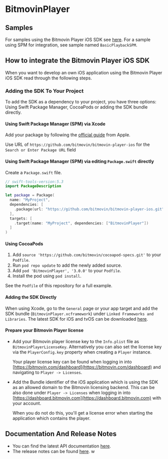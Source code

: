 # BitmovinPlayer

## Samples

For samples using the Bitmovin Player iOS SDK see [here](https://github.com/bitmovin/bitmovin-player-ios-samples).
For a sample using SPM for integration, see sample named `BasicPlaybackSPM`.

## How to integrate the Bitmovin Player iOS SDK
When you want to develop an own iOS application using the Bitmovin Player iOS SDK read through the following steps.

### Adding the SDK To Your Project
To add the SDK as a dependency to your project, you have three options: Using Swift Package Manager, CocoaPods or adding the SDK bundle directly.

#### Using Swift Package Manager (SPM) via Xcode
Add your package by following the [official guide](https://developer.apple.com/documentation/swift_packages/adding_package_dependencies_to_your_app) from Apple.

Use URL of `https://github.com/bitmovin/bitmovin-player-ios` for the `Search or Enter Package URL` field

#### Using Swift Package Manager (SPM) via editing `Package.swift` directly
Create a `Package.swift` file.

```swift
// swift-tools-version:5.3
import PackageDescription

let package = Package(
  name: "MyProject",
  dependencies: [
    .package(url: "https://github.com/bitmovin/bitmovin-player-ios.git", .exact("3.0.0"))
  ],
  targets: [
    .target(name: "MyProject", dependencies: ["BitmovinPlayer"])
  ]
)
```

#### Using CocoaPods
1. Add `source 'https://github.com/bitmovin/cocoapod-specs.git'` to your `Podfile`.
1. Run `pod repo update` to add the newly added source.
1. Add `pod 'BitmovinPlayer', '3.0.0'` to your `Podfile`.
1. Install the pod using `pod install`.

See the `Podfile` of this repository for a full example.

#### Adding the SDK Directly
When using Xcode, go to the `General` page or your app target and add the SDK bundle (`BitmovinPlayer.xcframework`) under `Linked Frameworks and Libraries`. The latest SDK for iOS and tvOS can be downloaded [here](https://cdn.bitmovin.com/player/ios_tvos/3.0.0/BitmovinPlayer.zip).

#### Prepare your Bitmovin Player license

+   Add your Bitmovin player license key to the `Info.plist` file as `BitmovinPlayerLicenseKey`. Alternatively you can also set the license key via the `PlayerConfig.key` property when creating a `Player` instance.

    Your player license key can be found when logging in into [https://bitmovin.com/dashboard](https://bitmovin.com/dashboard) and navigating to `Player -> Licenses`.

+   Add the Bundle identifier of the iOS application which is using the SDK as an allowed domain to the Bitmovin licensing backend. This can be also done under `Player -> Licenses` when logging in into [https://dashboard.bitmovin.com](https://dashboard.bitmovin.com) with your account.

    When you do not do this, you'll get a license error when starting the application which contains the player.


## Documentation And Release Notes
-   You can find the latest API documentation [here](https://bitmovin.com/ios-sdk-documentation/).
-   The release notes can be found [here](https://bitmovin.com/release-notes-ios-sdk/).
w
